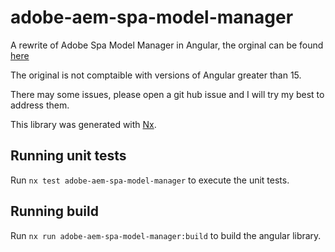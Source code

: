 # adobe-aem-spa-model-manager

A rewrite of Adobe Spa Model Manager in Angular, the orginal can be found [here](https://github.com/adobe/aem-spa-page-model-manager)

The original is not comptaible with versions of Angular greater than 15. 

There may some issues, please open a git hub issue and I will try my best to address them.

This library was generated with [Nx](https://nx.dev).

## Running unit tests

Run `nx test adobe-aem-spa-model-manager` to execute the unit tests.

## Running build

Run `nx run adobe-aem-spa-model-manager:build` to build the angular library.
